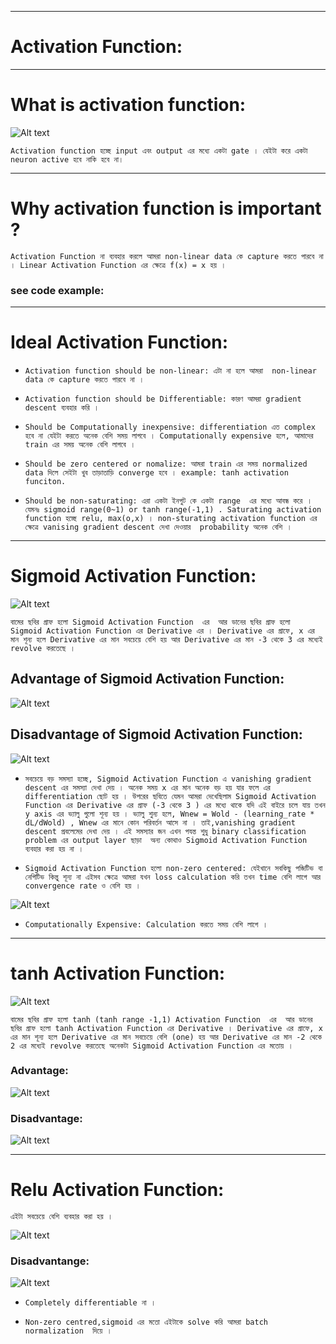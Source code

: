 
---

# Activation Function:

---

# What is activation function:

![Alt text](img/image-150.png)

`Activation function হচ্ছে input এবং output এর মধ্যে একটা gate । যেইটা করে একটা neuron active হবে নাকি হবে না। `

---

# Why activation function is important ? 

`Activation Function না ব্যবহার করলে আমরা non-linear data কে capture করতে পারবে না । Linear Activation Function এর ক্ষেত্রে f(x) = x হয় । `

### see code example:

---

# Ideal Activation Function:

- `Activation function should be non-linear: এটা না হলে আমরা  non-linear data কে capture করতে পারবে না । `

- `Activation function should be Differentiable: কারণ আমরা gradient descent ব্যবহার করি । `

- `Should be Computationally inexpensive: differentiation এত complex হবে না যেইটা করতে অনেক বেশি সময় লাগবে । Computationally expensive হলে, আমাদের train এর সময় অনেক বেশি লাগবে ।  `

- `Should be zero centered or nomalize: আমরা train এর সময় normalized data দিলে সেইটা খুব তাড়াতাড়ি converge হবে । example: tanh activation funciton. `

- `Should be non-saturating: এরা একটা ইনপুট কে একটা range  এর মধ্যে আবন্ধ করে । যেমনঃ sigmoid range(0~1) or tanh range(-1,1) . Saturating activation function হচ্ছে relu, max(o,x) । non-sturating activation function এর ক্ষেত্রে vanising gradient descent দেখা দেওয়ার  probability অনেক বেশি । `


---

# Sigmoid Activation Function:

![Alt text](img/image-151.png)

` বামের ছবির গ্রাফ হলো Sigmoid Activation Function  এর  আর ডানের ছবির গ্রাফ হলো Sigmoid Activation Function এর Derivative এর । Derivative এর গ্রাফে, x এর মান শূন্য হলে Derivative এর মান সবচেয়ে বেশি হয় আর Derivative এর মান -3 থেকে 3 এর মধ্যেই revolve করতেছে । `

## Advantage of Sigmoid Activation Function:

![Alt text](img/image-152.png)


## Disadvantage of Sigmoid Activation Function:

![Alt text](img/image-153.png)

- ` সবচেয়ে বড় সমস্যা হচ্ছে, Sigmoid Activation Function এ vanishing gradient descent এর সমস্যা দেখা দেয় । অনেক সময় x এর মান অনেক বড় হয় যার ফলে এর differentiation ছোট হয় । উপরের ছবিতে যেমন আমরা দেখেছিলাম Sigmoid Activation Function এর Derivative এর গ্রাফ (-3 থেকে 3 ) এর মধ্যে থাকে যদি এই বাইরে চলে যায় তখন  y axis এর ভ্যালু গুলো শূন্য হয় । ভ্যালু শুন্য হলে, Wnew = Wold - (learning_rate * dL/dWold) , Wnew এর মানে কোন পরিবর্তন আসে না । তাই,vanishing gradient descent প্রবলেমের দেখা দেয় । এই সমস্যার জন এখন পযন্ত শুধু binary classification problem এর output layer ছাড়া  অন্য কোথাও Sigmoid Activation Function ব্যবহার করা হয় না ।  `


- `Sigmoid Activation Function হলো non-zero centered: যেইখানে সবকিছু পজিটিভ বা নেগিটিভ কিন্তু শূন্য না এইসব ক্ষেত্রে আমরা যখন loss calculation করি তখন time বেশি লাগে আর convergence rate ও বেশি হয় । `

![Alt text](img/image-154.png)

- `Computationally Expensive: Calculation করতে সময় বেশি লাগে ।  `

---

# tanh Activation Function:


![Alt text](img/image-155.png)

` বামের ছবির গ্রাফ হলো tanh (tanh range -1,1) Activation Function  এর  আর ডানের ছবির গ্রাফ হলো tanh Activation Function এর Derivative । Derivative এর গ্রাফে, x এর মান শূন্য হলে Derivative এর মান সবচেয়ে বেশি (one) হয় আর Derivative এর মান -2 থেকে 2 এর মধ্যেই revolve করতেছে অনেকটা Sigmoid Activation Function এর মতোয় । `

### Advantage:

![Alt text](img/image-156.png)


### Disadvantage:

![Alt text](img/image-157.png)


---

# Relu Activation Function:

`এইটা সবচেয়ে বেশি ব্যবহার করা হয় ।`

![Alt text](img/image-158.png)


### Disadvantange:

![Alt text](img/image-159.png)


- `Completely differentiable না । `

- `Non-zero centred,sigmoid এর মতো এইটাকে solve করি আমরা batch normalization  দিয়ে । `





